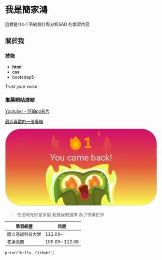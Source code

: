 # 我是簡家鴻
這裡是114-1 系統設計與分析SAD 的學習內容
## 關於我

### 技能
* __html__
* __css__
* bootstrap5

*Trust your voice*

### 推薦網站連結
[Youtuber - 阿翰po影片](https://www.youtube.com/@hanhanpovideo)

[最近喜歡的一張專輯](https://open.spotify.com/album/1Q0kTJx8DrQd8RJW9L7eIN?si=P9fGpQTBSE-Mm2qUhGvbJg)

![重新用doulingo的第一天](duolingo.png)

>任憑時光你是多狠 我要我的選擇 為了快樂抗爭

|  學習經歷   | 時間  |
|  ----  | ----  |
| 國立高雄科技大學  | 112.09~  |
| 花蓮高商  | 109.09~ 112.06 |

```
print("Hello, Github!")
```

